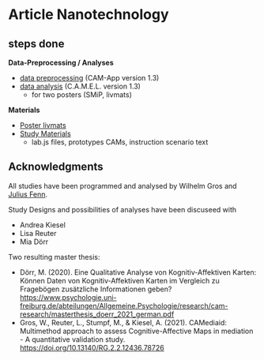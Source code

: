 # Article Nanotechnology


## steps done

**Data-Preprocessing / Analyses**

- [data preprocessing](https://github.com/FennStatistics/ArticleNanotechnologyWilhelm/tree/main/data%20preperation%20Julius) (CAM-App version 1.3)
- [data analysis](https://github.com/FennStatistics/ArticleNanotechnologyWilhelm/tree/main/data%20analyses%20Julius) (C.A.M.E.L. version 1.3)
    + for two posters (SMiP, livmats)

**Materials**

- [Poster livmats](https://github.com/FennStatistics/ArticleNanotechnologyWilhelm/tree/main/Poster%20livmats%20retreat)
- [Study Materials](https://github.com/FennStatistics/ArticleNanotechnologyWilhelm/tree/main/Study%20Material)
    + lab.js files, prototypes CAMs, instruction scenario text



## Acknowledgments

All studies have been programmed and analysed by Wilhelm Gros and [Julius Fenn](https://www.psychologie.uni-freiburg.de/Members/fenn). 


Study Designs and possibilities of analyses have been discuseed with

* Andrea Kiesel
* Lisa Reuter
* Mia Dörr

Two resulting master thesis: 

* Dörr, M. (2020). Eine Qualitative Analyse von Kognitiv-Affektiven Karten: Können Daten von Kognitiv-Affektiven Karten im Vergleich zu Fragebögen zusätzliche Informationen geben? https://www.psychologie.uni-freiburg.de/abteilungen/Allgemeine.Psychologie/research/cam-research/masterthesis_doerr_2021_german.pdf
* Gros, W., Reuter, L., Stumpf, M., & Kiesel, A. (2021). CAMediaid: Multimethod approach to assess Cognitive-Affective Maps in mediation - A quantitative validation study. https://doi.org/10.13140/RG.2.2.12436.78726
